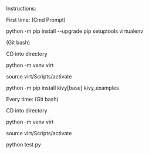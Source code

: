 Instructions:

First time: (Cmd Prompt)

python -m pip install --upgrade pip setuptools virtualenv

(Git bash)

CD into directory

python -m venv virt

source virt/Scripts/activate

python -m pip install kivy[base] kivy_examples


Every time: (Git bash)

CD into directory

python -m venv virt

source virt/Scripts/activate

python test.py